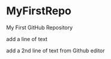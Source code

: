 # MyFirstRepo
My First GitHub Repository

add a line of text

add a 2nd line of text from Github editor
